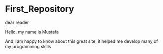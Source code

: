 # First_Repository
dear reader

Hello, my name is Mustafa

And I am happy to know about this great site, it helped me develop many of my programming skills
